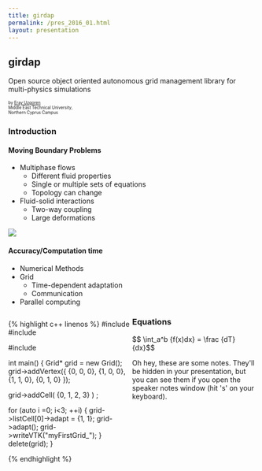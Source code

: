 ```yaml
---
title: girdap
permalink: /pres_2016_01.html
layout: presentation
---
```




<section>
<h2>girdap</h2>
<p class="fragment" data-autoslide="1000">
Open source object oriented autonomous grid management library for multi-physics simulations
</p>
<p class="fragment fade-in" style="font-size:0.6em;">by <a href="http://blog.metu.edu.tr/uzgoren" class="roll">Eray Uzgoren</a>
<br>Middle East Technical University, <br> Northern Cyprus Campus</p>
</section>

<section>
<div class="wrap_2">
<h3>Introduction</h3>
<div class="content">
<h4>Moving Boundary Problems</h4>
<div>
<ul>
<li> Multiphase flows 
<ul>
<li> Different fluid properties</li>
<li> Single or multiple sets of equations</li>
<li> Topology can change </li>
</ul>
</li>
<li> Fluid-solid interactions 
<ul>
<li> Two-way coupling </li>
<li> Large deformations </li>
</ul>
</li>
</ul>
</div>
</div>
<div class="side">
<img class="stretch" src="{{ site.baseurl }}/images/pres/pres_2016_01_01.png">
</div>
<div class="content fragment">
<h4>Accuracy/Computation time</h4>
<div>
<ul>
<li> Numerical Methods </li>
<li> Grid 
<ul> <li> Time-dependent adaptation</li>
<li> Communication </li>
</ul>
</li>
<li>Parallel computing</li>
</ul>
</div>
</div>
</div>
</section>


<section>
<div style="float:left; width:50%;">

{% highlight c++ linenos %}
#include <iostream>
#include <fstream>

#include <girdap>

int main() {
  Grid* grid = new Grid();
  grid->addVertex({ {0, 0, 0}, {1, 0, 0}, {1, 1, 0}, {0, 1, 0} }); 

  grid->addCell( {0, 1, 2, 3} ) ; 

  for (auto i =0; i<3; ++i) {
       grid->listCell[0]->adapt = {1, 1}; 
     grid->adapt(); 
     grid->writeVTK("myFirstGrid_"); 
  }
  delete(grid);
}

{% endhighlight %}

</div>

</section>
       

<section>
<h3> Equations</h3>
<p> $$ \int_a^b {f(x)dx} = \frac {dT}{dx}$$</p>
<aside class="notes">
        Oh hey, these are some notes. They'll be hidden in your presentation, but you can see them if you open the speaker notes window (hit 's' on your keyboard).
    </aside>
</section>


